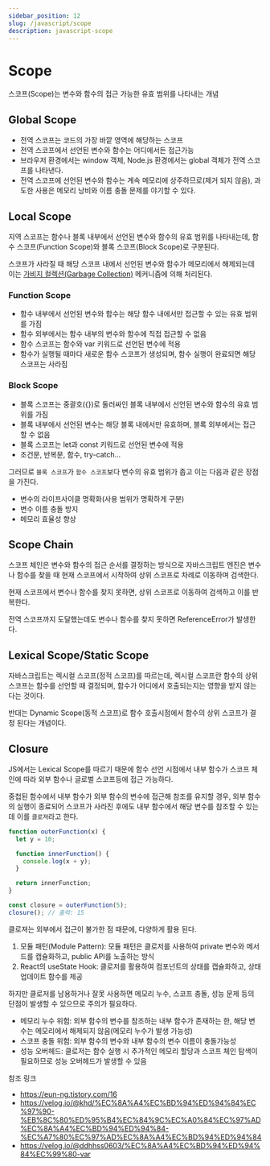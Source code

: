 ```yaml
---
sidebar_position: 12
slug: /javascript/scope
description: javascript-scope
---
```


# Scope

스코프(Scope)는 변수와 함수의 접근 가능한 유효 범위를 나타내는 개념

## Global Scope

- 전역 스코프는 코드의 가장 바깥 영역에 해당하는 스코프
- 전역 스코프에서 선언된 변수와 함수는 어디에서든 접근가능
- 브라우저 환경에서는 window 객체, Node.js 환경에서는 global 객체가 전역 스코프를 나타낸다.
- 전역 스코프에 선언된 변수와 함수는 계속 메모리에 상주하므로(제거 되지 않음), 과도한 사용은 메모리 낭비와 이름 충돌 문제를 야기할 수 있다.

## Local Scope

지역 스코프는 함수나 블록 내부에서 선언된 변수와 함수의 유효 범위를 나타내는데, 함수 스코프(Function Scope)와 블록 스코프(Block Scope)로 구분된다.

스코프가 사라질 때 해당 스코프 내에서 선언된 변수와 함수가 메모리에서 해제되는데 이는 [가비지 컬렉션(Garbage Collection)](https://braurus.dev/studies/javascript/garbage-collection) 메커니즘에 의해 처리된다.

### Function Scope

- 함수 내부에서 선언된 변수와 함수는 해당 함수 내에서만 접근할 수 있는 유효 범위를 가짐
- 함수 외부에서는 함수 내부의 변수와 함수에 직접 접근할 수 없음
- 함수 스코프는 함수와 var 키워드로 선언된 변수에 적용
- 함수가 실행될 때마다 새로운 함수 스코프가 생성되며, 함수 실행이 완료되면 해당 스코프는 사라짐

### Block Scope

- 블록 스코프는 중괄호({})로 둘러싸인 블록 내부에서 선언된 변수와 함수의 유효 범위를 가짐
- 블록 내부에서 선언된 변수는 해당 블록 내에서만 유효하며, 블록 외부에서는 접근할 수 없음
- 블록 스코프는 let과 const 키워드로 선언된 변수에 적용
- 조건문, 반복문, 함수, try-catch...

그러므로 `블록 스코프`가 `함수 스코프`보다 변수의 유효 범위가 좁고 이는 다음과 같은 장점을 가진다.

- 변수의 라이프사이클 명확화(사용 범위가 명확하게 구분)
- 변수 이름 충돌 방지
- 메모리 효율성 향상

## Scope Chain

스코프 체인은 변수와 함수의 접근 순서를 결정하는 방식으로 자바스크립트 엔진은 변수나 함수를 찾을 때 현재 스코프에서 시작하여 상위 스코프로 차례로 이동하며 검색한다.

현재 스코프에서 변수나 함수를 찾지 못하면, 상위 스코프로 이동하여 검색하고 이를 반복한다.

전역 스코프까지 도달했는데도 변수나 함수를 찾지 못하면 ReferenceError가 발생한다.

## Lexical Scope/Static Scope

자바스크립트는 렉시컬 스코프(정적 스코프)를 따르는데, 렉시컬 스코프란 함수의 상위 스코프는 함수를 선언할 때 결정되며, 함수가 어디에서 호출되는지는 영향을 받지 않는다는 것이다.

반대는 Dynamic Scope(동적 스코프)로 함수 호출시점에서 함수의 상위 스코프가 결정 된다는 개념이다.

## Closure

JS에서는 Lexical Scope를 따르기 때문에 함수 선언 시점에서 내부 함수가 스코프 체인에 따라 외부 함수나 글로벌 스코프등에 접근 가능하다.

중첩된 함수에서 내부 함수가 외부 함수의 변수에 접근해 참조를 유지할 경우, 외부 함수의 실행이 종료되어 스코프가 사라진 후에도 내부 함수에서 해당 변수를 참조할 수 있는데 이를 `클로져`라고 한다.

```javascript
function outerFunction(x) {
  let y = 10;

  function innerFunction() {
    console.log(x + y);
  }

  return innerFunction;
}

const closure = outerFunction(5);
closure(); // 출력: 15
```

클로져는 외부에서 접근이 불가한 점 때문에, 다양하게 활용 된다.

1. 모듈 패턴(Module Pattern): 모듈 패턴은 클로저를 사용하여 private 변수와 메서드를 캡슐화하고, public API를 노출하는 방식
2. React의 useState Hook: 클로저를 활용하여 컴포넌트의 상태를 캡슐화하고, 상태 업데이트 함수를 제공

하지만 클로저를 남용하거나 잘못 사용하면 메모리 누수, 스코프 충돌, 성능 문제 등의 단점이 발생할 수 있으므로 주의가 필요하다.

- 메모리 누수 위험: 외부 함수의 변수를 참조하는 내부 함수가 존재하는 한, 해당 변수는 메모리에서 해제되지 않음(메모리 누수가 발생 가능성)
- 스코프 충돌 위험: 외부 함수의 변수와 내부 함수의 변수 이름이 충돌가능성
- 성능 오버헤드: 클로저는 함수 실행 시 추가적인 메모리 할당과 스코프 체인 탐색이 필요하므로 성능 오버헤드가 발생할 수 있음

참조 링크

- https://eun-ng.tistory.com/16
- https://velog.io/@khd/%EC%8A%A4%EC%BD%94%ED%94%84%EC%97%90-%EB%8C%80%ED%95%B4%EC%84%9C%EC%A0%84%EC%97%AD%EC%8A%A4%EC%BD%94%ED%94%84-%EC%A7%80%EC%97%AD%EC%8A%A4%EC%BD%94%ED%94%84
- https://velog.io/@ddhhss0603/%EC%8A%A4%EC%BD%94%ED%94%84%EC%99%80-var
